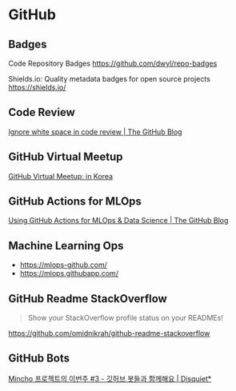 # GitHub

## Badges

Code Repository Badges
<https://github.com/dwyl/repo-badges>

Shields.io: Quality metadata badges for open source projects
<https://shields.io/>

## Code Review

[Ignore white space in code review | The GitHub Blog](https://j.mp/3FOLSTl)

## GitHub Virtual Meetup

[GitHub Virtual Meetup: in Korea](https://j.mp/3Ec6DHY)

## GitHub Actions for MLOps

[Using GitHub Actions for MLOps & Data Science | The GitHub Blog](https://j.mp/3FGMIS2)

## Machine Learning Ops

- <https://mlops-github.com/>
- <https://mlops.githubapp.com/>

## GitHub Readme StackOverflow

> Show your StackOverflow profile status on your READMEs!

<https://github.com/omidnikrah/github-readme-stackoverflow>

## GitHub Bots

[Mincho 프로젝트의 이번주 #3 - 깃허브 봇들과 함께해요 | Disquiet*](https://disquiet.io/@alstjr7375/makerlog/mincho-%ED%94%84%EB%A1%9C%EC%A0%9D%ED%8A%B8%EC%9D%98-%EC%9D%B4%EB%B2%88%EC%A3%BC-3-%EA%B9%83%ED%97%88%EB%B8%8C-%EB%B4%87%EB%93%A4%EA%B3%BC-%ED%95%A8%EA%BB%98%ED%95%B4%EC%9A%94)
